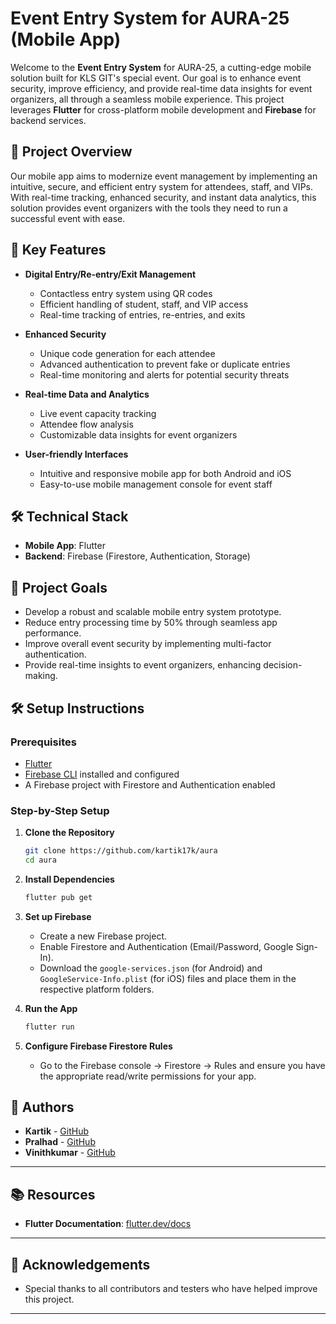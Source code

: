 # Event Entry System for AURA-25 (Mobile App)

Welcome to the **Event Entry System** for AURA-25, a cutting-edge mobile solution built for KLS GIT's special event. Our goal is to enhance event security, improve efficiency, and provide real-time data insights for event organizers, all through a seamless mobile experience. This project leverages **Flutter** for cross-platform mobile development and **Firebase** for backend services.

## 🚀 Project Overview

Our mobile app aims to modernize event management by implementing an intuitive, secure, and efficient entry system for attendees, staff, and VIPs. With real-time tracking, enhanced security, and instant data analytics, this solution provides event organizers with the tools they need to run a successful event with ease.

## 🎯 Key Features

- **Digital Entry/Re-entry/Exit Management**
  - Contactless entry system using QR codes
  - Efficient handling of student, staff, and VIP access
  - Real-time tracking of entries, re-entries, and exits

- **Enhanced Security**
  - Unique code generation for each attendee
  - Advanced authentication to prevent fake or duplicate entries
  - Real-time monitoring and alerts for potential security threats

- **Real-time Data and Analytics**
  - Live event capacity tracking
  - Attendee flow analysis
  - Customizable data insights for event organizers

- **User-friendly Interfaces**
  - Intuitive and responsive mobile app for both Android and iOS
  - Easy-to-use mobile management console for event staff

## 🛠️ Technical Stack

- **Mobile App**: Flutter
- **Backend**: Firebase (Firestore, Authentication, Storage)

## 🎯 Project Goals

- Develop a robust and scalable mobile entry system prototype.
- Reduce entry processing time by 50% through seamless app performance.
- Improve overall event security by implementing multi-factor authentication.
- Provide real-time insights to event organizers, enhancing decision-making.


## 🛠️ Setup Instructions

### Prerequisites

- [Flutter](https://flutter.dev/docs/get-started/install)
- [Firebase CLI](https://firebase.google.com/docs/cli) installed and configured
- A Firebase project with Firestore and Authentication enabled

### Step-by-Step Setup

1. **Clone the Repository**
   ```bash
   git clone https://github.com/kartik17k/aura
   cd aura
   ```

2. **Install Dependencies**
   ```bash
   flutter pub get
   ```

3. **Set up Firebase**
   - Create a new Firebase project.
   - Enable Firestore and Authentication (Email/Password, Google Sign-In).
   - Download the `google-services.json` (for Android) and `GoogleService-Info.plist` (for iOS) files and place them in the respective platform folders.

4. **Run the App**
   ```bash
   flutter run
   ```

5. **Configure Firebase Firestore Rules**
   - Go to the Firebase console -> Firestore -> Rules and ensure you have the appropriate read/write permissions for your app.

## 👥 Authors

- **Kartik** - [GitHub](https://github.com/kartik17k)
- **Pralhad** - [GitHub](https://github.com/Pralha17)
- **Vinithkumar** - [GitHub](https://github.com/Vinith11)

---

## 📚 Resources

- **Flutter Documentation**: [flutter.dev/docs](https://flutter.dev/docs)
---

## 🎉 Acknowledgements

- Special thanks to all contributors and testers who have helped improve this project.

---
